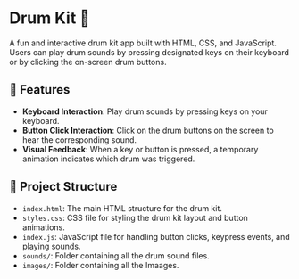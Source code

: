 # Drum Kit 🥁

A fun and interactive drum kit app built with HTML, CSS, and JavaScript. Users can play drum sounds by pressing designated keys on their keyboard or by clicking the on-screen drum buttons.

## 🎯 Features

- **Keyboard Interaction**: Play drum sounds by pressing keys on your keyboard.
- **Button Click Interaction**: Click on the drum buttons on the screen to hear the corresponding sound.
- **Visual Feedback**: When a key or button is pressed, a temporary animation indicates which drum was triggered.

## 📁 Project Structure

- `index.html`: The main HTML structure for the drum kit.
- `styles.css`: CSS file for styling the drum kit layout and button animations.
- `index.js`: JavaScript file for handling button clicks, keypress events, and playing sounds.
- `sounds/`: Folder containing all the drum sound files.
- `images/`: Folder containing all the Imaages.
